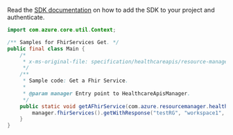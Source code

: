 Read the [SDK documentation](https://github.com/Azure/azure-sdk-for-java/blob/azure-resourcemanager-healthcareapis_1.0.0-beta.2/sdk/healthcareapis/azure-resourcemanager-healthcareapis/README.md) on how to add the SDK to your project and authenticate.

```java
import com.azure.core.util.Context;

/** Samples for FhirServices Get. */
public final class Main {
    /*
     * x-ms-original-file: specification/healthcareapis/resource-manager/Microsoft.HealthcareApis/stable/2021-11-01/examples/fhirservices/FhirServices_Get.json
     */
    /**
     * Sample code: Get a Fhir Service.
     *
     * @param manager Entry point to HealthcareApisManager.
     */
    public static void getAFhirService(com.azure.resourcemanager.healthcareapis.HealthcareApisManager manager) {
        manager.fhirServices().getWithResponse("testRG", "workspace1", "fhirservices1", Context.NONE);
    }
}
```
